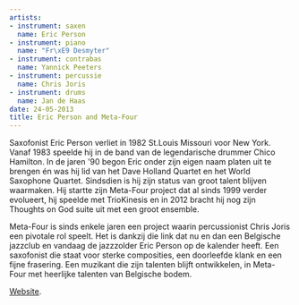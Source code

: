 ```yaml
---
artists:
- instrument: saxen
  name: Eric Person
- instrument: piano
  name: "Fr\xE9 Desmyter"
- instrument: contrabas
  name: Yannick Peeters
- instrument: percussie
  name: Chris Joris
- instrument: drums
  name: Jan de Haas
date: 24-05-2013
title: Eric Person and Meta-Four
---
```

Saxofonist Eric Person verliet in 1982 St.Louis Missouri voor New York. Vanaf 1983 speelde hij in de band van de legendarische drummer Chico Hamilton. In de jaren '90 begon Eric onder zijn eigen naam platen uit te brengen én was hij lid van het Dave Holland Quartet en het World Saxophone Quartet. Sindsdien is hij zijn status van groot talent blijven waarmaken. Hij startte zijn Meta-Four project dat al sinds 1999 verder evolueert, hij speelde met TrioKinesis en in 2012 bracht hij nog zijn Thoughts on God suite uit met een groot ensemble. 

Meta-Four is sinds enkele jaren een project waarin percussionist Chris Joris een pivotale rol speelt. Het is dankzij die link dat nu en dan een Belgische jazzclub en vandaag de jazzzolder Eric Person op de kalender heeft. Een saxofonist die staat voor sterke composities, een doorleefde klank en een fijne frasering. Een muzikant die zijn talenten blijft ontwikkelen, in Meta-Four met heerlijke talenten van Belgische bodem.

[Website](http://www.ericperson.com/).